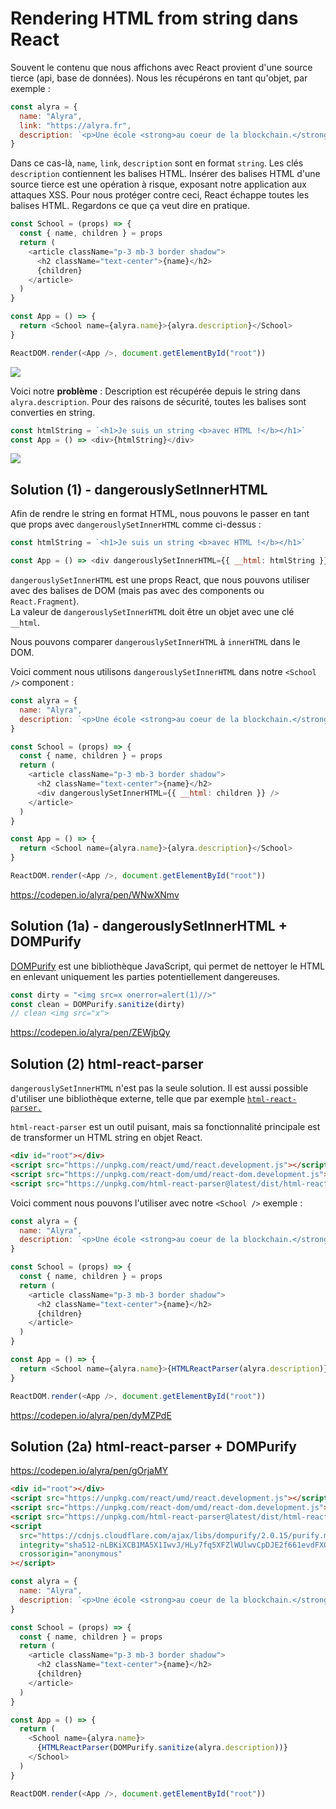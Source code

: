 # Rendering HTML from string dans React

Souvent le contenu que nous affichons avec React provient d'une source tierce (api, base de données). Nous les récupérons en tant qu'objet, par exemple :

```javascript
const alyra = {
  name: "Alyra",
  link: "https://alyra.fr",
  description: `<p>Une école <strong>au coeur de la blockchain.</strong> Fondée par des passionnés et ouverte à toutes et tous.</p>`,
}
```

Dans ce cas-là, `name`, `link`, `description` sont en format `string`. Les clés `description` contiennent les balises HTML. Insérer des balises HTML d'une source tierce est une opération à risque, exposant notre application aux attaques XSS. Pour nous protéger contre ceci, React échappe toutes les balises HTML. Regardons ce que ça veut dire en pratique.

```javascript
const School = (props) => {
  const { name, children } = props
  return (
    <article className="p-3 mb-3 border shadow">
      <h2 className="text-center">{name}</h2>
      {children}
    </article>
  )
}

const App = () => {
  return <School name={alyra.name}>{alyra.description}</School>
}

ReactDOM.render(<App />, document.getElementById("root"))
```

![](https://assets.codepen.io/4515922/alyrahtmlstring.png)

Voici notre **problème** : Description est récupérée depuis le string dans `alyra.description`. Pour des raisons de sécurité, toutes les balises sont converties en string.

```javascript
const htmlString = `<h1>Je suis un string <b>avec HTML !</b></h1>`
const App = () => <div>{htmlString}</div>
```

![](https://assets.codepen.io/4515922/htmlstring.png)

## Solution (1) - dangerouslySetInnerHTML

Afin de rendre le string en format HTML, nous pouvons le passer en tant que props avec `dangerouslySetInnerHTML` comme ci-dessus :

```javascript
const htmlString = `<h1>Je suis un string <b>avec HTML !</b></h1>`

const App = () => <div dangerouslySetInnerHTML={{ __html: htmlString }} />
```

`dangerouslySetInnerHTML` est une props React, que nous pouvons utiliser avec des balises de DOM (mais pas avec des components ou `React.Fragment`).  
La valeur de `dangerouslySetInnerHTML` doit être un objet avec une clé `__html`.

Nous pouvons comparer `dangerouslySetInnerHTML` à `innerHTML` dans le DOM.

Voici comment nous utilisons `dangerouslySetInnerHTML` dans notre `<School />` component :

```javascript
const alyra = {
  name: "Alyra",
  description: `<p>Une école <strong>au coeur de la blockchain.</strong> Fondée par des passionnés et ouverte à toutes et tous.</p>`,
}

const School = (props) => {
  const { name, children } = props
  return (
    <article className="p-3 mb-3 border shadow">
      <h2 className="text-center">{name}</h2>
      <div dangerouslySetInnerHTML={{ __html: children }} />
    </article>
  )
}

const App = () => {
  return <School name={alyra.name}>{alyra.description}</School>
}

ReactDOM.render(<App />, document.getElementById("root"))
```

https://codepen.io/alyra/pen/WNwXNmv

## Solution (1a) - dangerouslySetInnerHTML + DOMPurify

[DOMPurify](https://github.com/cure53/DOMPurify) est une bibliothèque JavaScript, qui permet de nettoyer le HTML en enlevant uniquement les parties potentiellement dangereuses.

```javascript
const dirty = "<img src=x onerror=alert(1)//>"
const clean = DOMPurify.sanitize(dirty)
// clean <img src="x">
```

https://codepen.io/alyra/pen/ZEWjbQy

## Solution (2) html-react-parser

`dangerouslySetInnerHTML` n'est pas la seule solution. Il est aussi possible d'utiliser une bibliothèque externe, telle que par exemple [`html-react-parser.`](https://github.com/remarkablemark/html-react-parser)

`html-react-parser` est un outil puisant, mais sa fonctionnalité principale est de transformer un HTML string en objet React.

```html
<div id="root"></div>
<script src="https://unpkg.com/react/umd/react.development.js"></script>
<script src="https://unpkg.com/react-dom/umd/react-dom.development.js"></script>
<script src="https://unpkg.com/html-react-parser@latest/dist/html-react-parser.min.js"></script>
```

Voici comment nous pouvons l'utiliser avec notre `<School />` exemple :

```javascript
const alyra = {
  name: "Alyra",
  description: `<p>Une école <strong>au coeur de la blockchain.</strong> Fondée par des passionnés et ouverte à toutes et tous.</p>`,
}

const School = (props) => {
  const { name, children } = props
  return (
    <article className="p-3 mb-3 border shadow">
      <h2 className="text-center">{name}</h2>
      {children}
    </article>
  )
}

const App = () => {
  return <School name={alyra.name}>{HTMLReactParser(alyra.description)}</School>
}

ReactDOM.render(<App />, document.getElementById("root"))
```

https://codepen.io/alyra/pen/dyMZPdE

## Solution (2a) html-react-parser + DOMPurify

https://codepen.io/alyra/pen/gOrjaMY

```html
<div id="root"></div>
<script src="https://unpkg.com/react/umd/react.development.js"></script>
<script src="https://unpkg.com/react-dom/umd/react-dom.development.js"></script>
<script src="https://unpkg.com/html-react-parser@latest/dist/html-react-parser.min.js"></script>
<script
  src="https://cdnjs.cloudflare.com/ajax/libs/dompurify/2.0.15/purify.min.js"
  integrity="sha512-nLBKiXCB1MA5X1IwvJ/HLy7fq5XFZlWUlwvCpDJE2f661evdFXQxt1Zk2NBQyveeESfV566CEc8t0SuFrwqxSA=="
  crossorigin="anonymous"
></script>
```

```javascript
const alyra = {
  name: "Alyra",
  description: `<p>Une école <strong>au coeur de la blockchain.</strong> Fondée par des passionnés et ouverte à toutes et tous.</p>`,
}

const School = (props) => {
  const { name, children } = props
  return (
    <article className="p-3 mb-3 border shadow">
      <h2 className="text-center">{name}</h2>
      {children}
    </article>
  )
}

const App = () => {
  return (
    <School name={alyra.name}>
      {HTMLReactParser(DOMPurify.sanitize(alyra.description))}
    </School>
  )
}

ReactDOM.render(<App />, document.getElementById("root"))
```
